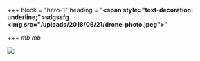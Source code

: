 +++
block = "hero-1"
heading = "<strong><span style=\"text-decoration: underline;\">sdgssfg</span><br><img src=\"/uploads/2018/06/21/drone-photo.jpeg\"></strong>"

+++
_mb mb_

**![](/uploads/2018/06/21/drone-photo.jpeg)**